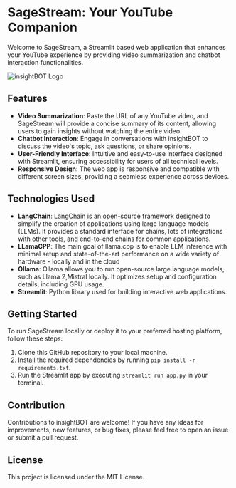 # SageStream: Your YouTube Companion

Welcome to SageStream, a Streamlit based web application that enhances your YouTube experience by providing video summarization and chatbot interaction functionalities.

![insightBOT Logo](link-to-logo)

## Features

- **Video Summarization**: Paste the URL of any YouTube video, and SageStream will provide a concise summary of its content, allowing users to gain insights without watching the entire video.
- **Chatbot Interaction**: Engage in conversations with insightBOT to discuss the video's topic, ask questions, or share opinions.
- **User-Friendly Interface**: Intuitive and easy-to-use interface designed with Streamlit, ensuring accessibility for users of all technical levels.
- **Responsive Design**: The web app is responsive and compatible with different screen sizes, providing a seamless experience across devices.

## Technologies Used

- **LangChain**: LangChain is an open-source framework designed to simplify the creation of applications using large language models (LLMs). It provides a standard interface for chains, lots of integrations with other tools, and end-to-end chains for common applications.
- **LLamaCPP**: The main goal of llama.cpp is to enable LLM inference with minimal setup and state-of-the-art performance on a wide variety of hardware - locally and in the cloud
- **Ollama**: Ollama allows you to run open-source large language models, such as Llama 2,Mistral locally. It optimizes setup and configuration details, including GPU usage.
- **Streamlit**: Python library used for building interactive web applications.

## Getting Started

To run SageStream locally or deploy it to your preferred hosting platform, follow these steps:

1. Clone this GitHub repository to your local machine.
2. Install the required dependencies by running `pip install -r requirements.txt`.
3. Run the Streamlit app by executing `streamlit run app.py` in your terminal.

## Contribution

Contributions to insightBOT are welcome! If you have any ideas for improvements, new features, or bug fixes, please feel free to open an issue or submit a pull request.

## License

This project is licensed under the MIT License.
